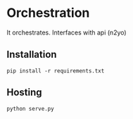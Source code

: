 # Orchestration

It orchestrates. Interfaces with api (n2yo)

## Installation

`pip install -r requirements.txt`

## Hosting

`python serve.py`
